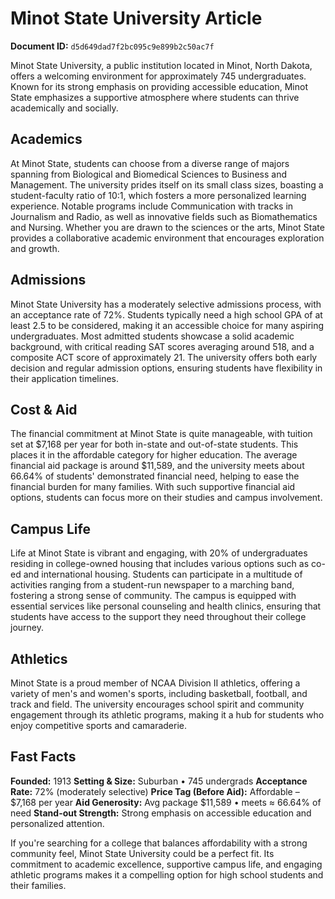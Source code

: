 # Minot State University Article

**Document ID:** `d5d649dad7f2bc095c9e899b2c50ac7f`

Minot State University, a public institution located in Minot, North Dakota, offers a welcoming environment for approximately 745 undergraduates. Known for its strong emphasis on providing accessible education, Minot State emphasizes a supportive atmosphere where students can thrive academically and socially.

## Academics
At Minot State, students can choose from a diverse range of majors spanning from Biological and Biomedical Sciences to Business and Management. The university prides itself on its small class sizes, boasting a student-faculty ratio of 10:1, which fosters a more personalized learning experience. Notable programs include Communication with tracks in Journalism and Radio, as well as innovative fields such as Biomathematics and Nursing. Whether you are drawn to the sciences or the arts, Minot State provides a collaborative academic environment that encourages exploration and growth.

## Admissions
Minot State University has a moderately selective admissions process, with an acceptance rate of 72%. Students typically need a high school GPA of at least 2.5 to be considered, making it an accessible choice for many aspiring undergraduates. Most admitted students showcase a solid academic background, with critical reading SAT scores averaging around 518, and a composite ACT score of approximately 21. The university offers both early decision and regular admission options, ensuring students have flexibility in their application timelines.

## Cost & Aid
The financial commitment at Minot State is quite manageable, with tuition set at $7,168 per year for both in-state and out-of-state students. This places it in the affordable category for higher education. The average financial aid package is around $11,589, and the university meets about 66.64% of students' demonstrated financial need, helping to ease the financial burden for many families. With such supportive financial aid options, students can focus more on their studies and campus involvement.

## Campus Life
Life at Minot State is vibrant and engaging, with 20% of undergraduates residing in college-owned housing that includes various options such as co-ed and international housing. Students can participate in a multitude of activities ranging from a student-run newspaper to a marching band, fostering a strong sense of community. The campus is equipped with essential services like personal counseling and health clinics, ensuring that students have access to the support they need throughout their college journey.

## Athletics
Minot State is a proud member of NCAA Division II athletics, offering a variety of men's and women's sports, including basketball, football, and track and field. The university encourages school spirit and community engagement through its athletic programs, making it a hub for students who enjoy competitive sports and camaraderie.

## Fast Facts
**Founded:** 1913
**Setting & Size:** Suburban • 745 undergrads
**Acceptance Rate:** 72% (moderately selective)
**Price Tag (Before Aid):** Affordable – $7,168 per year
**Aid Generosity:** Avg package $11,589 • meets ≈ 66.64% of need
**Stand-out Strength:** Strong emphasis on accessible education and personalized attention.

If you're searching for a college that balances affordability with a strong community feel, Minot State University could be a perfect fit. Its commitment to academic excellence, supportive campus life, and engaging athletic programs makes it a compelling option for high school students and their families.
